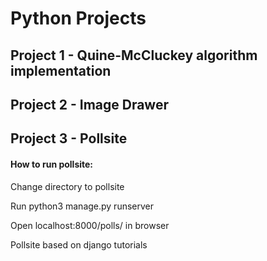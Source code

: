 # Python Projects

## Project 1 - Quine-McCluckey algorithm implementation

## Project 2 - Image Drawer

## Project 3 - Pollsite
#### How to run pollsite:
Change directory to pollsite

Run python3 manage.py runserver

Open localhost:8000/polls/ in browser

Pollsite based on django tutorials
